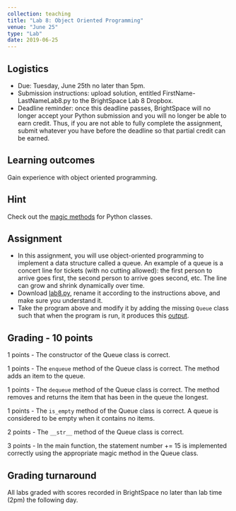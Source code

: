```yaml
---
collection: teaching
title: "Lab 8: Object Oriented Programming"
venue: "June 25"
type: "Lab"
date: 2019-06-25
---
```


## Logistics
* Due: Tuesday, June 25th no later than 5pm.
* Submission instructions: upload solution,
entitled FirstName-LastNameLab8.py
to the BrightSpace Lab 8 Dropbox.
* Deadline reminder: once this deadline passes, BrightSpace will no longer accept your Python
submission and you will no longer be able to earn credit. Thus, if you are not able to fully
complete the assignment, submit whatever you have before the deadline so that partial credit can be earned.

## Learning outcomes
Gain experience with object oriented programming.

## Hint
Check out the [magic methods](https://www.python-course.eu/python3_magic_methods.php) for Python classes.

## Assignment
* In this assignment, you will use object-oriented programming to
implement a data structure called a queue. An example of a
queue is a concert line for tickets (with no cutting allowed):
the first person to arrive goes first, the second person to arrive
goes second, etc. The line can grow and shrink dynamically over time.
* Download [lab8.py](https://lgw2.github.io/teaching/csci127-summer-2019/labs/lab8.py),
rename it according to the instructions above, and make sure you
understand it.
* Take the program above and modify it by adding the missing `Queue`
class such that when the program is run, it produces this [output](https://lgw2.github.io/teaching/csci127-summer-2019/labs/lab8_output.txt).

## Grading - 10 points
1 points - The constructor of the Queue class is correct.

1 points - The `enqueue` method of the Queue class is correct. The method adds an item to the queue.

1 points - The `dequeue` method of the Queue class is correct. The method removes and returns the item that has been in the queue the longest.

1 points - The `is_empty` method of the Queue class is correct. A queue is considered to be empty when it contains no items.

2 points - The `__str__` method of the Queue class is correct.

3 points - In the main function, the statement number += 15 is implemented correctly using the appropriate magic method in the Queue class.

## Grading turnaround
All labs graded with scores recorded in BrightSpace no later than lab time (2pm) the following day.
